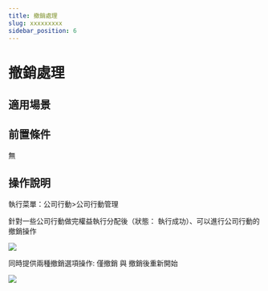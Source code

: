 ```yaml
---
title: 撤銷處理
slug: xxxxxxxxx
sidebar_position: 6
---
```



# 撤銷處理

## 適用場景

## 前置條件

無

## 操作說明 

執行菜單：公司行動&gt;公司行動管理

針對一些公司行動做完權益執行分配後（狀態： 執行成功）、可以進行公司行動的撤銷操作

<img src="/assets/Ea1xbN90Xokna8x84DycCrvjnrc.png" src-width="2668" src-height="1618" align="center"/>

同時提供兩種撤銷選項操作: 僅撤銷 與 撤銷後重新開始

<img src="/assets/ScXSbsil5or005x6xNYcj4WvnHh.png" src-width="3018" src-height="1622" align="center"/>

